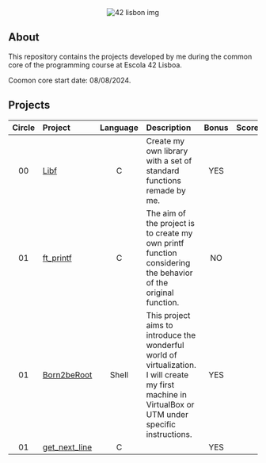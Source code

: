 <div align = "center">

  <img src = "https://www.vangproperties.com/media/3830/42lisboa.jpg?preset=imageWithTextInsideText" alt = "42 lisbon img">
</div>

## About
This repository contains the projects developed by me during the common core of the programming course at Escola 42 Lisboa.

Coomon core start date: 08/08/2024.

## Projects

<div align= "center">

| Circle | Project | Language | Description | Bonus |Score | Date |
| :---: | :--- | :---: | :--- | :---: |:--- |:--- |
| 00 | [Libf](https://github.com/MargaridaIFM/Libft) | C | Create my own library with a set of standard functions remade by me. | YES | | |
| 01 | [ft_printf](https://github.com/MargaridaIFM/Printf) | C | The aim of the project is to create my own printf function considering the behavior of the original function. | NO | | |
| 01 | [Born2beRoot](https://github.com/MargaridaIFM/Born2beRoot) | Shell | This project aims to introduce the wonderful world of virtualization. I will create my first machine in VirtualBox or UTM under specific instructions.| YES | | |
| 01 | [get_next_line](https://github.com/MargaridaIFM/get_next_line) | C | | YES  | |

</div>
